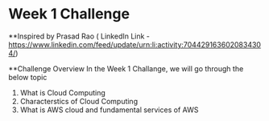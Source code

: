 # Week 1 Challenge 
**Inspired by Prasad Rao ( LinkedIn Link - https://www.linkedin.com/feed/update/urn:li:activity:7044291636020834304/)

**Challenge Overview
In the Week 1 Challange, we will go through the below topic

1. What is Cloud Computing
2. Characterstics of Cloud Computing
3. What is AWS cloud and fundamental services of AWS

